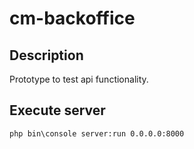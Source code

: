 # cm-backoffice

## Description
Prototype to test api functionality.

## Execute server

```
php bin\console server:run 0.0.0.0:8000
```
